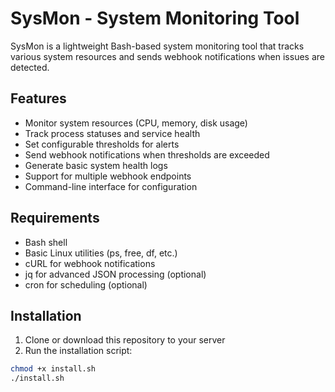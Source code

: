 # SysMon - System Monitoring Tool

SysMon is a lightweight Bash-based system monitoring tool that tracks various system resources and sends webhook notifications when issues are detected.

## Features

- Monitor system resources (CPU, memory, disk usage)
- Track process statuses and service health
- Set configurable thresholds for alerts
- Send webhook notifications when thresholds are exceeded
- Generate basic system health logs
- Support for multiple webhook endpoints
- Command-line interface for configuration

## Requirements

- Bash shell
- Basic Linux utilities (ps, free, df, etc.)
- cURL for webhook notifications
- jq for advanced JSON processing (optional)
- cron for scheduling (optional)

## Installation

1. Clone or download this repository to your server
2. Run the installation script:

```bash
chmod +x install.sh
./install.sh
